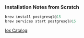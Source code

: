 
### Installation Notes from Scratch

```rust
brew install postgresql@15
brew services start postgresql@15
```

[Iox Catalog](https://github.com/influxdata/influxdb_iox/tree/main/iox_catalog)